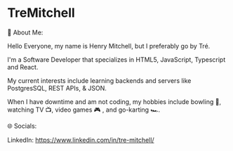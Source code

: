 # TreMitchell

💫 About Me:

Hello Everyone, my name is Henry Mitchell, but I preferably go by Tré. 

I'm a Software Developer that specializes in HTML5, JavaScript, Typescript and React. 

My current interests include learning backends and servers like PostgresSQL, REST APIs, & JSON. 

When I have downtime and am not coding, my hobbies include bowling 🎳, watching TV 📺, video games 🎮 , and go-karting 🏎️.

🌐 Socials:

LinkedIn: https://www.linkedin.com/in/tre-mitchell/

